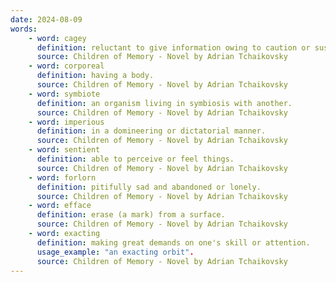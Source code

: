 ```yaml
---
date: 2024-08-09
words:
    - word: cagey
      definition: reluctant to give information owing to caution or suspicion.
      source: Children of Memory - Novel by Adrian Tchaikovsky
    - word: corporeal
      definition: having a body.
      source: Children of Memory - Novel by Adrian Tchaikovsky
    - word: symbiote
      definition: an organism living in symbiosis with another.
      source: Children of Memory - Novel by Adrian Tchaikovsky
    - word: imperious
      definition: in a domineering or dictatorial manner.
      source: Children of Memory - Novel by Adrian Tchaikovsky
    - word: sentient
      definition: able to perceive or feel things.
      source: Children of Memory - Novel by Adrian Tchaikovsky
    - word: forlorn
      definition: pitifully sad and abandoned or lonely.
      source: Children of Memory - Novel by Adrian Tchaikovsky
    - word: efface
      definition: erase (a mark) from a surface.
      source: Children of Memory - Novel by Adrian Tchaikovsky
    - word: exacting
      definition: making great demands on one's skill or attention.
      usage_example: "an exacting orbit".
      source: Children of Memory - Novel by Adrian Tchaikovsky
---
```

